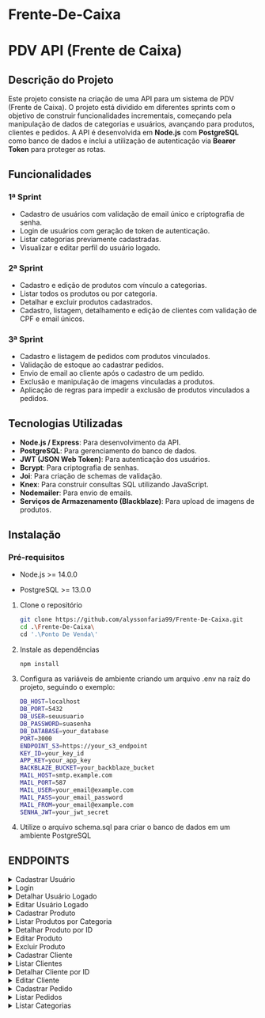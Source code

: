 # Frente-De-Caixa

# PDV API (Frente de Caixa)

## Descrição do Projeto
Este projeto consiste na criação de uma API para um sistema de PDV (Frente de Caixa). O projeto está dividido em diferentes sprints com o objetivo de construir funcionalidades incrementais, começando pela manipulação de dados de categorias e usuários, avançando para produtos, clientes e pedidos. A API é desenvolvida em **Node.js** com **PostgreSQL** como banco de dados e inclui a utilização de autenticação via **Bearer Token** para proteger as rotas.

## Funcionalidades

### 1ª Sprint
- Cadastro de usuários com validação de email único e criptografia de senha.
- Login de usuários com geração de token de autenticação.
- Listar categorias previamente cadastradas.
- Visualizar e editar perfil do usuário logado.

### 2ª Sprint
- Cadastro e edição de produtos com vínculo a categorias.
- Listar todos os produtos ou por categoria.
- Detalhar e excluir produtos cadastrados.
- Cadastro, listagem, detalhamento e edição de clientes com validação de CPF e email únicos.

### 3ª Sprint
- Cadastro e listagem de pedidos com produtos vinculados.
- Validação de estoque ao cadastrar pedidos.
- Envio de email ao cliente após o cadastro de um pedido.
- Exclusão e manipulação de imagens vinculadas a produtos.
- Aplicação de regras para impedir a exclusão de produtos vinculados a pedidos.

## Tecnologias Utilizadas
- **Node.js / Express**: Para desenvolvimento da API.
- **PostgreSQL**: Para gerenciamento do banco de dados.
- **JWT (JSON Web Token)**: Para autenticação dos usuários.
- **Bcrypt**: Para criptografia de senhas.
- **Joi**: Para criação de schemas de validação.
- **Knex**: Para construir consultas SQL utilizando JavaScript.
- **Nodemailer**: Para envio de emails.
- **Serviços de Armazenamento (Blackblaze)**: Para upload de imagens de produtos.

## Instalação
### Pré-requisitos
   - Node.js >= 14.0.0
   
   - PostgreSQL >= 13.0.0
   
1. Clone o repositório
   ```bash
   git clone https://github.com/alyssonfaria99/Frente-De-Caixa.git
   cd .\Frente-De-Caixa\
   cd '.\Ponto De Venda\'

2. Instale as dependências
   ```bash
   npm install

3. Configura as variáveis de ambiente criando um arquivo .env na raíz do projeto, seguindo o exemplo:
   ```bash
   DB_HOST=localhost
   DB_PORT=5432
   DB_USER=seuusuario
   DB_PASSWORD=suasenha
   DB_DATABASE=your_database
   PORT=3000
   ENDPOINT_S3=https://your_s3_endpoint
   KEY_ID=your_key_id
   APP_KEY=your_app_key
   BACKBLAZE_BUCKET=your_backblaze_bucket
   MAIL_HOST=smtp.example.com
   MAIL_PORT=587
   MAIL_USER=your_email@example.com
   MAIL_PASS=your_email_password
   MAIL_FROM=your_email@example.com
   SENHA_JWT=your_jwt_secret

4. Utilize o arquivo schema.sql para criar o banco de dados em um ambiente PostgreSQL

## ENDPOINTS
<details>
  <summary>Cadastrar Usuário</summary>
  
  - **Endpoint**: `POST /cadastrarUsuario`
  
  - **Descrição**: Cadastra um novo usuário no banco de dados.
  
  - **Corpo da Requisição:**
    
           {
         	   "nome": "Alysson",
         	   "email": "alysson123@gmail.com",
         	   "senha": "12345"
           }
  
</details>
<details>
  <summary>Login</summary>
   
  - **Endpoint**: `POST /login`
  
  - **Descrição**: Verifica as credenciais, realiza o login e gera um token de autenticação.
  
  - **Corpo da Requisição:**
    
           {
         	   "email": "alysson123@gmail.com",
         	   "senha": "12345"
           }
  
  - **Resposta:**
    
         {
         	"usuario": {
         		"id": 1,
         		"nome": "Alysson",
         		"email": "alysson123@gmail.com"
         	},
         	"token": "eyJhbGciOiJIUzI1NiIsInR5cCI6IkpXVCJ9.eyJpZCI6MSwiaWF0IjoxNzI5NjkyMjMyLCJleHAiOjE3MzAyMTA2MzJ9.nwazOjYS9NLyzk31__NmxB0SWZmc1WQ5_v5dUDrEUlI"
         }
        
  
</details>
<details>
  <summary>Detalhar Usuário Logado</summary>
   
  - **Endpoint**: `GET /usuario`
  
  - **Descrição**: Retorna as informações do usuário logado.

  - **Resposta**:
    
        {
         	"id": 1,
         	"nome": "Alysson Faria Santos",
         	"email": "alysson123@gmail.com"
        }
  
</details>
<details>
  <summary>Editar Usuário Logado</summary>
  
  - **Endpoint**: `PUT /editarUsuario`
  
  - **Descrição**: Modifica informações do usuário logado.
  
  - **Corpo da Requisição:**
    
           {
                   "nome": "Alysson Faria Santos",
         	   "email": "alysson456@gmail.com",
         	   "senha": "567890"
           }
  
</details>
<details>
  <summary>Cadastrar Produto</summary>
  
  - Descrição detalhada da primeira funcionalidade.
  - Passos para usar.
  
</details>
<details>
  <summary>Listar Produtos por Categoria</summary>
  
  - Descrição detalhada da primeira funcionalidade.
  - Passos para usar.
  
</details>
<details>
  <summary>Detalhar Produto por ID</summary>
  
  - Descrição detalhada da primeira funcionalidade.
  - Passos para usar.
  
</details>
<details>
  <summary>Editar Produto</summary>
  
  - Descrição detalhada da primeira funcionalidade.
  - Passos para usar.
  
</details>
<details>
  <summary>Excluir Produto</summary>
  
  - Descrição detalhada da primeira funcionalidade.
  - Passos para usar.
  
</details>
<details>
  <summary>Cadastrar Cliente</summary>
  
  - Descrição detalhada da primeira funcionalidade.
  - Passos para usar.
  
</details>
<details>
  <summary>Listar Clientes</summary>
  
  - Descrição detalhada da primeira funcionalidade.
  - Passos para usar.
  
</details>
<details>
  <summary>Detalhar Cliente por ID</summary>
  
  - Descrição detalhada da primeira funcionalidade.
  - Passos para usar.
  
</details>
<details>
  <summary>Editar Cliente</summary>
  
  - Descrição detalhada da primeira funcionalidade.
  - Passos para usar.
  
</details>
<details>
  <summary>Cadastrar Pedido</summary>
  
  - Descrição detalhada da primeira funcionalidade.
  - Passos para usar.
  
</details>
<details>
  <summary>Listar Pedidos</summary>
  
  - Descrição detalhada da primeira funcionalidade.
  - Passos para usar.
  
</details>
<details>
  <summary>Listar Categorias</summary>
  
  - Descrição detalhada da primeira funcionalidade.
  - Passos para usar.
  
</details>

